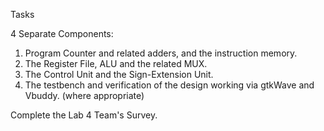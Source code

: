 Tasks

4 Separate Components:
1) Program Counter and related adders, and the instruction memory.
2) The Register File, ALU and the related MUX.
3) The Control Unit and the Sign-Extension Unit.
4) The testbench and verification of the design working via gtkWave and Vbuddy. (where appropriate)

Complete the Lab 4 Team's Survey.
